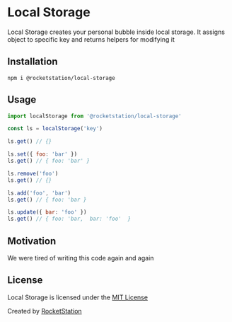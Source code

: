 # Local Storage

Local Storage creates your personal bubble inside local storage. It assigns object to specific key and returns helpers for modifying it

## Installation

```
npm i @rocketstation/local-storage
```

## Usage

```javascript
import localStorage from '@rocketstation/local-storage'

const ls = localStorage('key')

ls.get() // {}

ls.set({ foo: 'bar' })
ls.get() // { foo: 'bar' }

ls.remove('foo')
ls.get() // {}

ls.add('foo', 'bar')
ls.get() // { foo: 'bar }

ls.update({ bar: 'foo' })
ls.get() // { foo: 'bar,  bar: 'foo'  }

```

## Motivation

We were tired of writing this code again and again

## License

Local Storage is licensed under the [MIT License](http://opensource.org/licenses/MIT)

Created by [RocketStation](http://rstation.io)

